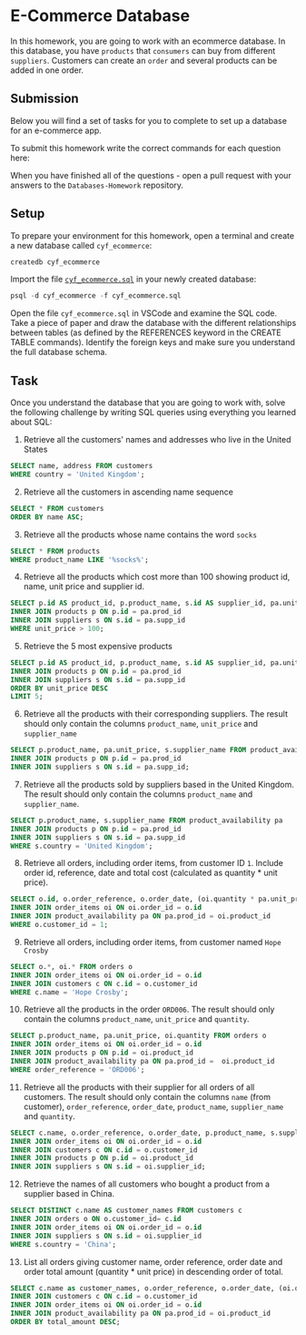 # E-Commerce Database

In this homework, you are going to work with an ecommerce database. In this database, you have `products` that `consumers` can buy from different `suppliers`. Customers can create an `order` and several products can be added in one order.

## Submission

Below you will find a set of tasks for you to complete to set up a database for an e-commerce app.

To submit this homework write the correct commands for each question here:

When you have finished all of the questions - open a pull request with your answers to the `Databases-Homework` repository.

## Setup

To prepare your environment for this homework, open a terminal and create a new database called `cyf_ecommerce`:

```sql
createdb cyf_ecommerce
```

Import the file [`cyf_ecommerce.sql`](./cyf_ecommerce.sql) in your newly created database:

```sql
psql -d cyf_ecommerce -f cyf_ecommerce.sql
```

Open the file `cyf_ecommerce.sql` in VSCode and examine the SQL code. Take a piece of paper and draw the database with the different relationships between tables (as defined by the REFERENCES keyword in the CREATE TABLE commands). Identify the foreign keys and make sure you understand the full database schema.

## Task

Once you understand the database that you are going to work with, solve the following challenge by writing SQL queries using everything you learned about SQL:

1. Retrieve all the customers' names and addresses who live in the United States
```sql
SELECT name, address FROM customers
WHERE country = 'United Kingdom';
```
2. Retrieve all the customers in ascending name sequence
```sql
SELECT * FROM customers
ORDER BY name ASC;
```
3. Retrieve all the products whose name contains the word `socks`
```sql
SELECT * FROM products
WHERE product_name LIKE '%socks%';
```
4. Retrieve all the products which cost more than 100 showing product id, name, unit price and supplier id.
```sql
SELECT p.id AS product_id, p.product_name, s.id AS supplier_id, pa.unit_price FROM product_availability pa
INNER JOIN products p ON p.id = pa.prod_id
INNER JOIN suppliers s ON s.id = pa.supp_id
WHERE unit_price > 100;
```
5. Retrieve the 5 most expensive products
```sql
SELECT p.id AS product_id, p.product_name, s.id AS supplier_id, pa.unit_price FROM product_availability pa
INNER JOIN products p ON p.id = pa.prod_id
INNER JOIN suppliers s ON s.id = pa.supp_id
ORDER BY unit_price DESC
LIMIT 5;
```
6. Retrieve all the products with their corresponding suppliers. The result should only contain the columns `product_name`, `unit_price` and `supplier_name`
```sql
SELECT p.product_name, pa.unit_price, s.supplier_name FROM product_availability pa
INNER JOIN products p ON p.id = pa.prod_id
INNER JOIN suppliers s ON s.id = pa.supp_id;
```
7. Retrieve all the products sold by suppliers based in the United Kingdom. The result should only contain the columns `product_name` and `supplier_name`.
```sql
SELECT p.product_name, s.supplier_name FROM product_availability pa
INNER JOIN products p ON p.id = pa.prod_id
INNER JOIN suppliers s ON s.id = pa.supp_id
WHERE s.country = 'United Kingdom';
```
8. Retrieve all orders, including order items, from customer ID `1`. Include order id, reference, date and total cost (calculated as quantity * unit price).
```sql
SELECT o.id, o.order_reference, o.order_date, (oi.quantity * pa.unit_price) as total_cost FROM orders o
INNER JOIN order_items oi ON oi.order_id = o.id
INNER JOIN product_availability pa ON pa.prod_id = oi.product_id
WHERE o.customer_id = 1;
```
9. Retrieve all orders, including order items, from customer named `Hope Crosby`
```sql
SELECT o.*, oi.* FROM orders o
INNER JOIN order_items oi ON oi.order_id = o.id
INNER JOIN customers c ON c.id = o.customer_id
WHERE c.name = 'Hope Crosby';
```
10. Retrieve all the products in the order `ORD006`. The result should only contain the columns `product_name`, `unit_price` and `quantity`.
```sql
SELECT p.product_name, pa.unit_price, oi.quantity FROM orders o
INNER JOIN order_items oi ON oi.order_id = o.id
INNER JOIN products p ON p.id = oi.product_id
INNER JOIN product_availability pa ON pa.prod_id =  oi.product_id
WHERE order_reference = 'ORD006';
```
11. Retrieve all the products with their supplier for all orders of all customers. The result should only contain the columns `name` (from customer), `order_reference`, `order_date`, `product_name`, `supplier_name` and `quantity`.
```sql
SELECT c.name, o.order_reference, o.order_date, p.product_name, s.supplier_name, oi.quantity FROM orders o
INNER JOIN order_items oi ON oi.order_id = o.id
INNER JOIN customers c ON c.id = o.customer_id
INNER JOIN products p ON p.id = oi.product_id
INNER JOIN suppliers s ON s.id = oi.supplier_id;
```
12. Retrieve the names of all customers who bought a product from a supplier based in China.
```sql
SELECT DISTINCT c.name AS customer_names FROM customers c
INNER JOIN orders o ON o.customer_id= c.id
INNER JOIN order_items oi ON oi.order_id = o.id
INNER JOIN suppliers s ON s.id = oi.supplier_id
WHERE s.country = 'China';
```
13. List all orders giving customer name, order reference, order date and order total amount (quantity * unit price) in descending order of total.
```sql
SELECT c.name as customer_names, o.order_reference, o.order_date, (oi.quantity * pa.unit_price) as total_amount FROM orders o
INNER JOIN customers c ON c.id = o.customer_id
INNER JOIN order_items oi ON oi.order_id = o.id
INNER JOIN product_availability pa ON pa.prod_id = oi.product_id
ORDER BY total_amount DESC;
```

